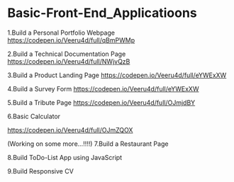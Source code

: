 # Basic-Front-End_Applicatioons

1.Build a Personal Portfolio Webpage
https://codepen.io/Veeru4d/full/qBmPWMp

2.Build a Technical Documentation Page
https://codepen.io/Veeru4d/full/NWjvQzB

3.Build a Product Landing Page
https://codepen.io/Veeru4d/full/eYWExXW

4.Build a Survey Form
https://codepen.io/Veeru4d/full/eYWExXW

5.Build a Tribute Page
https://codepen.io/Veeru4d/full/OJmjdBY

6.Basic Calculator

https://codepen.io/Veeru4d/full/OJmZQOX

(Working on some more...!!!!)
7.Build a Restaurant Page


8.Build ToDo-List App using JavaScript


9.Build Responsive CV



